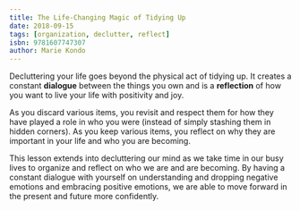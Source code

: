 ```yaml
---
title: The Life-Changing Magic of Tidying Up
date: 2018-09-15
tags: [organization, declutter, reflect]
isbn: 9781607747307
author: Marie Kondo
---
```


Decluttering your life goes beyond the physical act of tidying up. It creates a constant **dialogue** between the things you own and is a **reflection** of how you want to live your life with positivity and joy.

As you discard various items, you revisit and respect them for how they have played a role in who you were (instead of simply stashing them in hidden corners). As you keep various items, you reflect on why they are important in your life and who you are becoming.

This lesson extends into decluttering our mind as we take time in our busy lives to organize and reflect on who we are and are becoming. By having a constant dialogue with yourself on understanding and dropping negative emotions and embracing positive emotions, we are able to move forward in the present and future more confidently.
